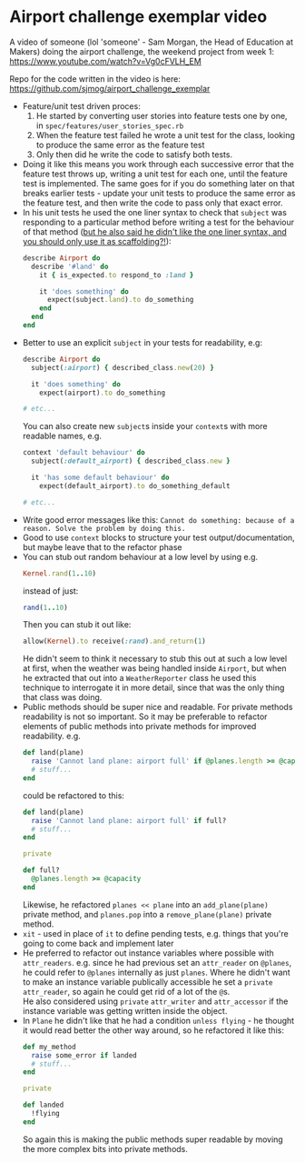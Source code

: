# Airport challenge exemplar video

A video of someone (lol 'someone' - Sam Morgan, the Head of Education at Makers) doing the airport challenge, the weekend project from week 1: <https://www.youtube.com/watch?v=Vg0cFVLH_EM>

Repo for the code written in the video is here:
<https://github.com/sjmog/airport_challenge_exemplar>

- Feature/unit test driven proces:
  1. He started by converting user stories into feature tests one by one, in `spec/features/user_stories_spec.rb`
  2. When the feature test failed he wrote a unit test for the class, looking to produce the same error as the feature test
  3. Only then did he write the code to satisfy both tests.
- Doing it like this means you work through each successive error that the feature test throws up, writing a unit test for each one, until the feature test is implemented. The same goes for if you do something later on that breaks earlier tests - update your unit tests to produce the same error as the feature test, and then write the code to pass only that exact error.
- In his unit tests he used the one liner syntax to check that `subject` was responding to a particular method before writing a test for the behaviour of that method ([but he also said he didn't like the one liner syntax, and you should only use it as scaffolding?!](https://www.youtube.com/watch?v=Vg0cFVLH_EM&t=9m26s)):
  ```ruby
  describe Airport do
    describe '#land' do
      it { is_expected.to respond_to :land }

      it 'does something' do
        expect(subject.land).to do_something
      end
    end
  end
  ```
- Better to use an explicit `subject` in your tests for readability, e.g:
  ```ruby
  describe Airport do
    subject(:airport) { described_class.new(20) }

    it 'does something' do
      expect(airport).to do_something

  # etc...
  ```
  You can also create new `subject`s inside your `context`s with more readable names, e.g.
  ```ruby
  context 'default behaviour' do
    subject(:default_airport) { described_class.new }

    it 'has some default behaviour' do
      expect(default_airport).to do_something_default

  # etc...
  ```
- Write good error messages like this: `Cannot do something: because of a reason. Solve
  the problem by doing this.`
- Good to use `context` blocks to structure your test output/documentation, but maybe leave that to the refactor phase
- You can stub out random behaviour at a low level by using e.g. 
  ```ruby
  Kernel.rand(1..10)
  ```
  instead of just:
  ```ruby
  rand(1..10)
  ```
  Then you can stub it out like:
  ```ruby
  allow(Kernel).to receive(:rand).and_return(1)
  ```
  He didn't seem to think it necessary to stub this out at such a low level at first, when the weather was being handled inside `Airport`, but when he extracted that out into a `WeatherReporter` class he used this technique to interrogate it in more detail, since that was the only thing that class was doing. 
- Public methods should be super nice and readable. For private methods readability is not so important. So it may be preferable to refactor elements of public methods into private methods for improved readability. e.g.
  ```ruby
  def land(plane)
    raise 'Cannot land plane: airport full' if @planes.length >= @capacity
    # stuff...
  end
  ```
  could be refactored to this:
  ```ruby
  def land(plane)
    raise 'Cannot land plane: airport full' if full?
    # stuff...
  end

  private

  def full?
    @planes.length >= @capacity
  end
  ```
  Likewise, he refactored `planes << plane` into an `add_plane(plane)` private method, and `planes.pop` into a `remove_plane(plane)` private method.
- `xit` - used in place of `it` to define pending tests, e.g. things that you're going to come back and implement later
- He preferred to refactor out instance variables where possible with `attr_readers`. e.g.  since he had previous set an `attr_reader` on `@planes`, he could refer to `@planes` internally as just `planes`. Where he didn't want to make an instance variable publically accessible he set a `private` `attr_reader`, so again he could get rid of a lot of the `@`s.  
He also considered using `private` `attr_writer` and `attr_accessor` if the instance variable was getting written inside the object.
- In `Plane` he didn't like that he had a condition `unless flying` - he thought it would read better the other way around, so he refactored it like this:
  ```ruby
  def my_method
    raise some_error if landed
    # stuff...
  end

  private

  def landed
    !flying
  end
  ```
  So again this is making the public methods super readable by moving the more complex bits into private methods.

